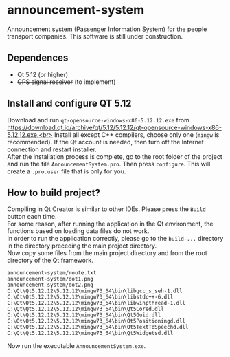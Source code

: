 # announcement-system
Announcement system (Passenger Information System) for the people transport companies. This software is still under construction.

## Dependences
* Qt 5.12 (or higher)
* ~~GPS signal receiver~~ (to implement)

## Install and configure QT 5.12
Download and run `qt-opensource-windows-x86-5.12.12.exe` from https://download.qt.io/archive/qt/5.12/5.12.12/qt-opensource-windows-x86-5.12.12.exe.<br>
Install all except C++ compilers, choose only one (`mingw` is recommended). If the Qt account is needed, then turn off the Internet connection and restart installer. <br>
After the installation process is complete, go to the root folder of the project and run the file `AnnouncementSystem.pro`. Then press `configure`. This will create a `.pro.user` file that is only for you. <br>

## How to build project?
Compiling in Qt Creator is similar to other IDEs. Please press the `Build` button each time. <br>
For some reason, after running the application in the Qt environment, the functions based on loading data files do not work. <br>
In order to run the application correctly, please go to the `build-...` directory in the directory preceding the main project directory. <br>
Now copy some files from the main project directory and from the root directory of the Qt framework. <br>
```
announcement-system/route.txt
announcement-system/dot1.png
announcement-system/dot2.png
C:\Qt\Qt5.12.12\5.12.12\mingw73_64\bin\libgcc_s_seh-1.dll
C:\Qt\Qt5.12.12\5.12.12\mingw73_64\bin\libstdc++-6.dll
C:\Qt\Qt5.12.12\5.12.12\mingw73_64\bin\libwinpthread-1.dll
C:\Qt\Qt5.12.12\5.12.12\mingw73_64\bin\Qt5Cored.dll
C:\Qt\Qt5.12.12\5.12.12\mingw73_64\bin\Qt5Guid.dll
C:\Qt\Qt5.12.12\5.12.12\mingw73_64\bin\Qt5Positioningd.dll
C:\Qt\Qt5.12.12\5.12.12\mingw73_64\bin\Qt5TextToSpeechd.dll
C:\Qt\Qt5.12.12\5.12.12\mingw73_64\bin\Qt5Widgetsd.dll
```
Now run the executable `AnnouncementSystem.exe`.
